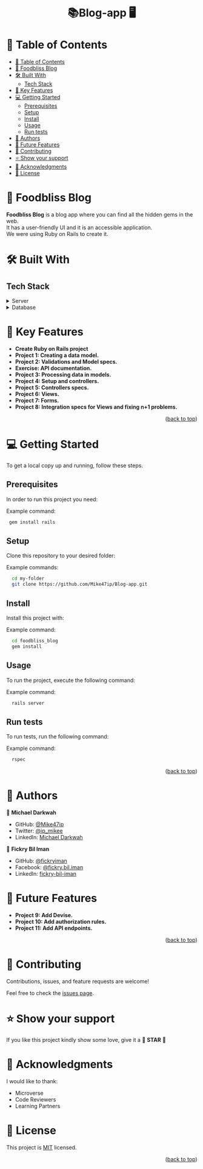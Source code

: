 <a name="readme-top"></a>

<div align="center">
  <h1><b>📚Blog-app 🖥</b></h1>
</div>

<!-- TABLE OF CONTENTS -->

# 📗 Table of Contents

- [📗 Table of Contents](#-table-of-contents)
- [📖 Foodbliss Blog ](#-about-project-)
- [🛠 Built With ](#-built-with-)
  - [Tech Stack ](#tech-stack-)
- [🎲 Key Features ](#-key-features-)
- [💻 Getting Started ](#-getting-started-)
  - [Prerequisites](#prerequisites)
  - [Setup](#setup)
  - [Install](#install)
  - [Usage](#usage)
  - [Run tests](#run-tests)
- [👥 Authors ](#-authors-)
- [🔭 Future Features ](#-future-features-)
- [🤝 Contributing ](#-contributing-)
- [⭐️ Show your support ](#️-show-your-support-)
- [🙏 Acknowledgments ](#-acknowledgments-)
- [📝 License ](#-license-)

<!-- PROJECT DESCRIPTION -->

# 📖 Foodbliss Blog <a name="about-project"></a>

**Foodbliss Blog** is a blog app where you can find all the hidden gems in the web.<br>
It has a user-friendly UI and it is an accessible application. <br>
We were using Ruby on Rails to create it.

# 🛠 Built With <a name="built-with"></a>

## Tech Stack <a name="tech-stack"></a>

<details>
  <summary>Server</summary>
  <ul>
    <li><a href="https://rubyonrails.org/">Ruby on Rails</a></li>
  </ul>
</details>

<details>
<summary>Database</summary>
  <ul>
    <li><a href="https://www.postgresql.org/">PostgreSQL</a></li>
  </ul>
</details>


<!-- Features -->

# 🎲 Key Features <a name="key-features"></a>

- **Create Ruby on Rails project**
- **Project 1: Creating a data model.**
- **Project 2: Validations and Model specs.**
- **Exercise: API documentation.**
- **Project 3: Processing data in models.**
- **Project 4: Setup and controllers.**
- **Project 5: Controllers specs.**
- **Project 6: Views.**
- **Project 7: Forms.**
- **Project 8: Integration specs for Views and fixing n+1 problems.**

<p align="right">(<a href="#readme-top">back to top</a>)</p>

<!-- GETTING STARTED -->

# 💻 Getting Started <a name="getting-started"></a>


To get a local copy up and running, follow these steps.

## Prerequisites

In order to run this project you need:

Example command:

```sh
 gem install rails
```

## Setup

Clone this repository to your desired folder:

Example commands:

```sh
  cd my-folder
  git clone https://github.com/Mike47ip/Blog-app.git
```

## Install

Install this project with:

Example command:

```sh
  cd foodbliss_blog
  gem install
```

## Usage

To run the project, execute the following command:

Example command:

```sh
  rails server
```

## Run tests

To run tests, run the following command:

Example command:

```sh
  rspec
```

<p align="right">(<a href="#readme-top">back to top</a>)</p>

<!-- AUTHORS -->

# 👥 Authors <a name="authors"></a>

👤 **Michael Darkwah**

- GitHub: [@Mike47ip](https://github.com/Mike47ip)
- Twitter: [@ip_mikee](https://twitter.com/ip_mikee)
- LinkedIn: [Michael Darkwah](https://www.linkedin.com/in/michael-darkwah-81a039141/)

👤 **Fickry Bil Iman**

- GitHub: [@fickryiman](https://github.com/fickryiman)
- Facebook: [@fickry.bil.iman](https://www.facebook.com/fickry.bil.iman)
- LinkedIn: [fickry-bil-iman](https://www.linkedin.com/in/fickry-bil-iman)

<!-- FUTURE FEATURES -->

# 🔭 Future Features <a name="future-features"></a>

- **Project 9: Add Devise.**
- **Project 10: Add authorization rules.**
- **Project 11: Add API endpoints.**

<p align="right">(<a href="#readme-top">back to top</a>)</p>

<!-- CONTRIBUTING -->

# 🤝 Contributing <a name="contributing"></a>

Contributions, issues, and feature requests are welcome!

Feel free to check the [issues page](https://github.com/Mike47ip/Blog-app/issues).

<!-- SUPPORT -->

# ⭐️ Show your support <a name="support"></a>

If you like this project kindly show some love, give it a 🌟 **STAR** 🌟

<!-- ACKNOWLEDGEMENTS -->

# 🙏 Acknowledgments <a name="acknowledgements"></a>

I would like to thank: 
- Microverse
- Code Reviewers
- Learning Partners

<!-- LICENSE -->

# 📝 License <a name="license"></a>

This project is [MIT](https://github.com/Mike47ip/Blog-app/blob/dev/LICENSE) licensed.

<p align="right">(<a href="#readme-top">back to top</a>)</p>